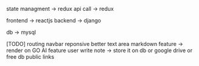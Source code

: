 state managment -> redux
api call -> redux

frontend -> reactjs
backend -> django

db -> mysql

[TODO]
routing
navbar reponsive
better text area
markdown feature -> render on GO
AI feature
user write note -> store it on db or google drive or free db
public links
